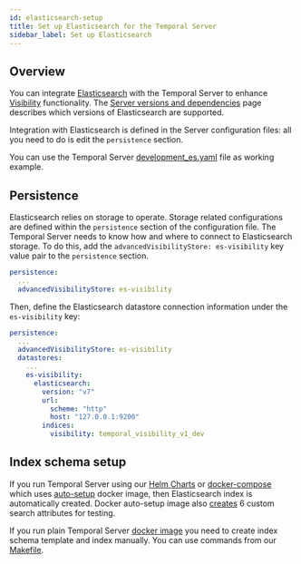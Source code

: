 ```yaml
---
id: elasticsearch-setup
title: Set up Elasticsearch for the Temporal Server
sidebar_label: Set up Elasticsearch
---
```


## Overview

You can integrate [Elasticsearch](https://www.elastic.co/elasticsearch/) with the Temporal Server to enhance [Visibility](/docs/temporal-explained/visibility) functionality.
The [Server versions and dependencies](/docs/server/versions-and-dependencies/#workflow-search) page describes which versions of Elasticsearch are supported.

Integration with Elasticsearch is defined in the Server configuration files: all you need to do is edit the `persistence` section.

You can use the Temporal Server [development_es.yaml](https://github.com/temporalio/temporal/blob/master/config/development_es.yaml) file as working example.

## Persistence

Elasticsearch relies on storage to operate.
Storage related configurations are defined within the `persistence` section of the configuration file.
The Temporal Server needs to know how and where to connect to Elasticsearch storage.
To do this, add the `advancedVisibilityStore: es-visibility` key value pair to the `persistence` section.

```yaml
persistence:
  ...
  advancedVisibilityStore: es-visibility
```

Then, define the Elasticsearch datastore connection information under the `es-visibility` key:

```yaml
persistence:
  ...
  advancedVisibilityStore: es-visibility
  datastores:
    ...
    es-visibility:
      elasticsearch:
        version: "v7"
        url:
          scheme: "http"
          host: "127.0.0.1:9200"
        indices:
          visibility: temporal_visibility_v1_dev
```

## Index schema setup

If you run Temporal Server using our [Helm Charts](https://github.com/temporalio/helm-charts) or
[docker-compose](https://github.com/temporalio/docker-compose) which uses [auto-setup](https://hub.docker.com/r/temporalio/auto-setup) docker image,
then Elasticsearch index is automatically created. Docker auto-setup image also [creates](https://github.com/temporalio/temporal/blob/master/docker/auto-setup.sh#L263-L269) 6 custom search attributes for testing.

If you run plain Temporal Server [docker image](https://hub.docker.com/r/temporalio/server) you need to create
index schema template and index manually. You can use commands from our [Makefile](https://github.com/temporalio/temporal/blob/master/Makefile#L370-L374).
